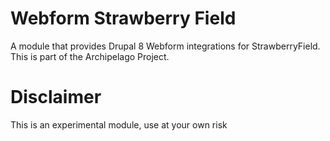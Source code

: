 # Webform Strawberry Field
A module that provides Drupal 8 Webform integrations for StrawberryField. This is part of the Archipelago Project.

# Disclaimer
This is an experimental module, use at your own risk 
